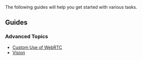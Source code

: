 The following guides will help you get started with various tasks.

## Guides

### Advanced Topics
- [Custom Use of WebRTC](./advanced/using-webrtc-for-custom-applications.md)
- [Vision](./advanced/vision.md)



